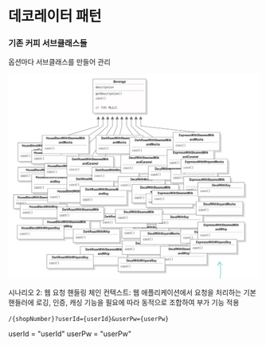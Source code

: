 
# 데코레이터 패턴

### 기존 커피 서브클래스들
옵션마다 서브클래스를 만들어 관리

![img.png](img.png)



시나리오 2: 웹 요청 핸들링 체인
컨텍스트: 웹 애플리케이션에서 요청을 처리하는 기본 핸들러에 로깅, 인증, 캐싱 기능을 필요에 따라 동적으로 조합하여 부가 기능 적용

`/{shopNumber}?userId={userId}&userPw={userPw}`

userId = "userId"
userPw = "userPw"

